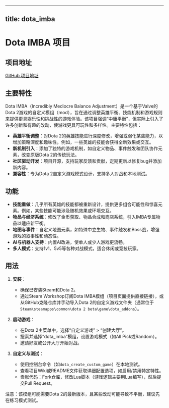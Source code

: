
---
title: dota_imba
---

# Dota IMBA 项目

## 项目地址
[GitHub 项目地址](https://github.com/EarthSalamander42/dota_imba)

## 主要特性
Dota IMBA（Incredibly Mediocre Balance Adjustment）是一个基于Valve的Dota 2游戏的自定义模组（mod），旨在通过调整英雄平衡、技能机制和游戏规则来提供更具娱乐性和挑战性的游戏体验。该项目强调“中庸平衡”，但实际上引入了许多创新和有趣的改动，使游戏更具可玩性和多样性。主要特性包括：
- **英雄平衡调整**：对Dota 2的英雄技能进行深度修改，增强或弱化某些能力，以增加策略深度和趣味性。例如，一些英雄的技能会获得全新效果或交互。
- **新机制引入**：添加了独特的游戏机制，如自定义物品、事件触发和团队协作元素，改变原版Dota 2的传统玩法。
- **社区驱动开发**：项目开源，支持玩家反馈和贡献，定期更新以修复bug并添加新内容。
- **兼容性**：专为Dota 2自定义游戏模式设计，支持多人对战和本地测试。

## 功能
- **技能重做**：几乎所有英雄的技能都被重新设计，提供更多组合可能性和惊喜元素。例如，某些技能可能涉及随机效果或环境交互。
- **物品与经济系统**：修改了金币获取、物品合成和商店系统，引入IMBA专属物品以适应新平衡。
- **地图与事件**：自定义地图元素，如特殊中立生物、事件触发和Boss战，增强游戏的叙事性和动态性。
- **AI与机器人支持**：内置AI改进，使单人或少人游戏更流畅。
- **多人模式**：支持1v1、5v5等各种对战模式，适合休闲或竞技玩家。

## 用法
1. **安装**：
   - 确保已安装Steam和Dota 2。
   - 通过Steam Workshop订阅Dota IMBA模组（项目页面提供直接链接），或从GitHub克隆仓库并手动导入Dota 2的自定义游戏文件夹（通常位于`Steam\steamapps\common\dota 2 beta\game\dota_addons`）。
   
2. **启动游戏**：
   - 在Dota 2主菜单中，选择“自定义游戏” > “创建大厅”。
   - 搜索并选择“dota_imba”模组，设置游戏模式（如All Pick或Random）。
   - 邀请好友或公开大厅开始对战。

3. **自定义与测试**：
   - 使用控制台命令（如`dota_create_custom_game`）在本地测试。
   - 查看项目Wiki或README文件获取详细配置选项，如启用/禁用特定特性。
   - 贡献代码：Fork仓库，修改Lua脚本（游戏逻辑主要用Lua编写），然后提交Pull Request。

注意：该模组可能需要Dota 2的最新版本，且某些改动可能导致不平衡，建议先在练习模式测试。